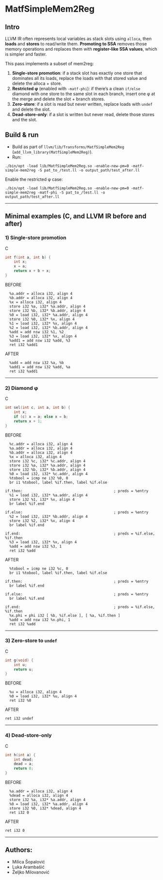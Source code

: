 # MatfSimpleMem2Reg

## Intro

LLVM IR often represents local variables as stack slots using `alloca`, then **loads** and **stores** to read/write them. 
**Promoting to SSA** removes those memory operations and replaces them with **register-like SSA values**, which is simpler and faster.

This pass implements a subset of mem2reg:

1. **Single-store promotion**: if a stack slot has exactly one store that dominates all its loads, replace the loads with that stored value and delete the alloca + store.
2. **Restricted φ** (enabled with `-matf-phi`): if there’s a clean `if/else` diamond with one store to the same slot in each branch, insert one φ at the merge and delete the slot + branch stores.
3. **Zero-store**: if a slot is read but never written, replace loads with `undef` and delete the slot.
4. **Dead-store-only**: if a slot is written but never read, delete those stores and the slot.

## Build & run

* Build as part of `llvm/lib/Transforms/MatfSimpleMem2Reg` (`add_llvm_library(MatfSimpleMem2Reg)`).
* Run:

```
./bin/opt -load lib/MatfSimpleMem2Reg.so -enable-new-pm=0 -matf-simple-mem2reg -S pat_to_/test.ll -o output_path/test_after.ll 

```

Enable the restricted φ case:

```
./bin/opt -load lib/MatfSimpleMem2Reg.so -enable-new-pm=0 -matf-simple-mem2reg -matf-phi -S pat_to_/test.ll -o output_path/test_after.ll
```
---

## Minimal examples (C, and LLVM IR before and after)

### 1) Single-store promotion

C

```c
int f(int a, int b) {
    int x;
    x = a;
    return x + b + x;
}
```

BEFORE

```
  %a.addr = alloca i32, align 4
  %b.addr = alloca i32, align 4
  %x = alloca i32, align 4
  store i32 %a, i32* %a.addr, align 4
  store i32 %b, i32* %b.addr, align 4
  %0 = load i32, i32* %a.addr, align 4
  store i32 %0, i32* %x, align 4
  %1 = load i32, i32* %x, align 4
  %2 = load i32, i32* %b.addr, align 4
  %add = add nsw i32 %1, %2
  %3 = load i32, i32* %x, align 4
  %add1 = add nsw i32 %add, %3
  ret i32 %add1
```

AFTER

```
  %add = add nsw i32 %a, %b
  %add1 = add nsw i32 %add, %a
  ret i32 %add1
```

---

### 2) Diamond φ

C

```c
int sel(int c, int a, int b) {
    int x;
    if (c) x = a; else x = b;
    return x + 1;
}
```

BEFORE

```
  %c.addr = alloca i32, align 4
  %a.addr = alloca i32, align 4
  %b.addr = alloca i32, align 4
  %x = alloca i32, align 4
  store i32 %c, i32* %c.addr, align 4
  store i32 %a, i32* %a.addr, align 4
  store i32 %b, i32* %b.addr, align 4
  %0 = load i32, i32* %c.addr, align 4
  %tobool = icmp ne i32 %0, 0
  br i1 %tobool, label %if.then, label %if.else

if.then:                                          ; preds = %entry
  %1 = load i32, i32* %a.addr, align 4
  store i32 %1, i32* %x, align 4
  br label %if.end

if.else:                                          ; preds = %entry
  %2 = load i32, i32* %b.addr, align 4
  store i32 %2, i32* %x, align 4
  br label %if.end

if.end:                                           ; preds = %if.else, %if.then
  %3 = load i32, i32* %x, align 4
  %add = add nsw i32 %3, 1
  ret i32 %add
```

AFTER

```
  %tobool = icmp ne i32 %c, 0
  br i1 %tobool, label %if.then, label %if.else

if.then:                                          ; preds = %entry
  br label %if.end

if.else:                                          ; preds = %entry
  br label %if.end

if.end:                                           ; preds = %if.else, %if.then
  %x.phi = phi i32 [ %b, %if.else ], [ %a, %if.then ]
  %add = add nsw i32 %x.phi, 1
  ret i32 %add
```

---

### 3) Zero-store to `undef`

C

```c
int g(void) {
    int u;
    return u;
}
```

BEFORE

```
  %u = alloca i32, align 4
  %0 = load i32, i32* %u, align 4
  ret i32 %0
```

AFTER

```
ret i32 undef
```

---

### 4) Dead-store-only

C

```c
int h(int a) {
    int dead;
    dead = a;
    return 0;
}
```

BEFORE

```
  %a.addr = alloca i32, align 4
  %dead = alloca i32, align 4
  store i32 %a, i32* %a.addr, align 4
  %0 = load i32, i32* %a.addr, align 4
  store i32 %0, i32* %dead, align 4
  ret i32 0
```

AFTER

```
ret i32 0
```

---

## Authors:
  - Milica Šopalović
  - Luka Arambašić
  - Željko Milovanović
